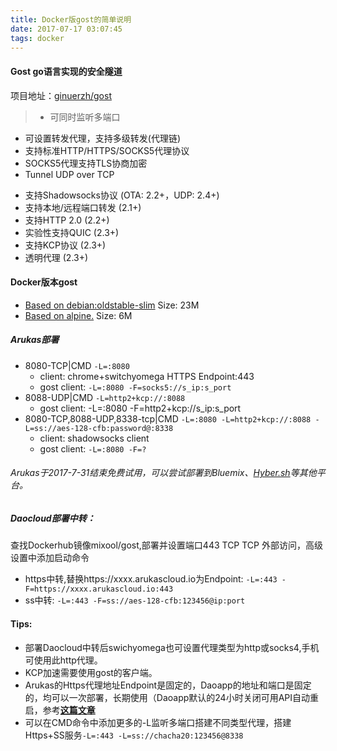 ```yaml
---
title: Docker版gost的简单说明
date: 2017-07-17 03:07:45
tags: docker
---
```

#### Gost go语言实现的安全隧道
项目地址：[ginuerzh/gost](https://github.com/ginuerzh/gost)
> * 可同时监听多端口
* 可设置转发代理，支持多级转发(代理链)
* 支持标准HTTP/HTTPS/SOCKS5代理协议
* SOCKS5代理支持TLS协商加密
* Tunnel UDP over TCP
<!--more-->
* 支持Shadowsocks协议 (OTA: 2.2+，UDP: 2.4+)
* 支持本地/远程端口转发 (2.1+)
* 支持HTTP 2.0 (2.2+)
* 实验性支持QUIC (2.3+)
* 支持KCP协议 (2.3+)
* 透明代理 (2.3+)  

#### Docker版本gost
* [Based on debian:oldstable-slim](https://hub.docker.com/r/mixool/gost/) Size: 23M
* [Based on alpine.](https://hub.docker.com/r/mixool/alpine-gost/) Size: 6M  

##### Arukas部署
* 8080-TCP|CMD `-L=:8080` 
	* client: chrome+switchyomega HTTPS Endpoint:443
	* gost client: `-L=:8080 -F=socks5://s_ip:s_port`
* 8088-UDP|CMD `-L=http2+kcp://:8088`
    * gost client: -L=:8080 -F=http2+kcp://s_ip:s_port
* 8080-TCP,8088-UDP,8338-tcp|CMD 
`-L=:8080 -L=http2+kcp://:8088 -L=ss://aes-128-cfb:password@:8338`  
	* client: shadowsocks client
	* gost client: `-L=:8080 -F=?`
###### Arukas于2017-7-31结束免费试用，可以尝试部署到Bluemix、[Hyber.sh](http://cioic.cc/2017/07/14/Windows%E4%BD%BF%E7%94%A8hyper-sh/)等其他平台。

##### Daocloud部署中转：
查找Dockerhub镜像mixool/gost,部署并设置端口443 TCP TCP 外部访问，高级设置中添加启动命令  
* https中转,替换https://xxxx.arukascloud.io为Endpoint: `-L=:443 -F=https://xxxx.arukascloud.io:443`
* ss中转: `-L=:443 -F=ss://aes-128-cfb:123456@ip:port` 

#### Tips:  
* 部署Daocloud中转后swichyomega也可设置代理类型为http或socks4,手机可使用此http代理。
* KCP加速需要使用gost的客户端。
* Arukas的Https代理地址Endpoint是固定的，Daoapp的地址和端口是固定的，均可以一次部署，长期使用（Daoapp默认的24小时关闭可用API自动重启，参考[**这篇文章**](http://cioic.cc/2017/Docker%E7%89%88gost%E7%9A%84%E7%AE%80%E5%8D%95%E8%AF%B4%E6%98%8E.html)
* 可以在CMD命令中添加更多的-L监听多端口搭建不同类型代理，搭建Https+SS服务`-L=:443 -L=ss://chacha20:123456@8338`
